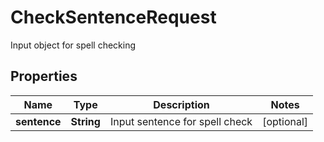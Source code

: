 

# CheckSentenceRequest

Input object for spell checking
## Properties

Name | Type | Description | Notes
------------ | ------------- | ------------- | -------------
**sentence** | **String** | Input sentence for spell check |  [optional]



